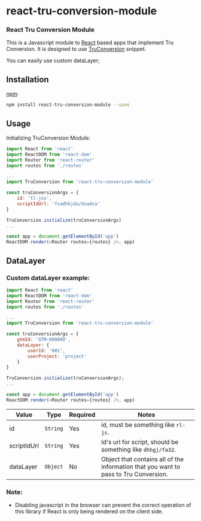 # react-tru-conversion-module
### React Tru Conversion Module

This is a Javascript module to [React](https://facebook.github.io/react/) based apps that implement Tru Conversion. It is designed to use [TruConversion](http://truconversion.com/) snippet.

You can easily use custom dataLayer;

## Installation

[npm](https://www.npmjs.com/):

```bash
npm install react-tru-conversion-module --save
```

## Usage

Initializing TruConversion Module:

```js
import React from 'react'
import ReactDOM from 'react-dom'
import Router from 'react-router'
import routes from './routes'

...
import TruConversion from 'react-tru-conversion-module'

const truConversionArgs = {
    id: 'tl-jss',
    scriptIdUrl: 'fsadhkjda/dsadsa'
}

TruConversion.initialize(truConversionArgs)
...

const app = document.getElementById('app')
ReactDOM.render(<Router routes={routes} />, app)

```

## DataLayer

### Custom dataLayer example:

```js
import React from 'react'
import ReactDOM from 'react-dom'
import Router from 'react-router'
import routes from './routes'

...
import TruConversion from 'react-tru-conversion-module'

const truConversionArgs = {
    gtmId: 'GTM-000000',
    dataLayer: {
        userId: '001',
        userProject: 'project'
    }
}

TruConversion.initialize(truConversionArgs);
...

const app = document.getElementById('app')
ReactDOM.render(<Router routes={routes} />, app)

```
|Value|Type|Required|Notes|
|------|-----|-----|-----|
|id| `String`| Yes | id, must be something like `rl-js`.|
|scriptIdUrl| `String`| Yes | Id's url for script, should be something like `dhhgj/fa32`.|
|dataLayer| `Object`| No | Object that contains all of the information that you want to pass to Tru Conversion.|

### Note:

- Disabling javascript in the browser can prevent the correct operation of this library if React is only being rendered on the client side.
